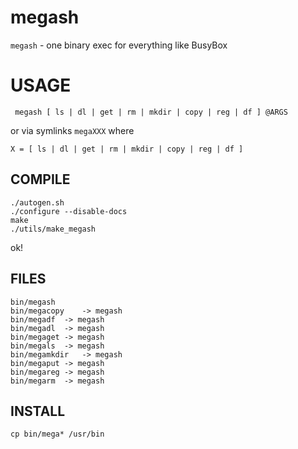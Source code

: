# megash

`megash` - one binary exec for everything like BusyBox

# USAGE

     megash [ ls | dl | get | rm | mkdir | copy | reg | df ] @ARGS

or via symlinks `megaXXX` where 
    
    X = [ ls | dl | get | rm | mkdir | copy | reg | df ]

## COMPILE 
 
    ./autogen.sh
    ./configure --disable-docs
    make
    ./utils/make_megash

ok!

## FILES

```
bin/megash
bin/megacopy	-> megash
bin/megadf	-> megash
bin/megadl	-> megash
bin/megaget	-> megash
bin/megals	-> megash
bin/megamkdir	-> megash
bin/megaput	-> megash
bin/megareg	-> megash
bin/megarm	-> megash
```

## INSTALL

    cp bin/mega* /usr/bin


